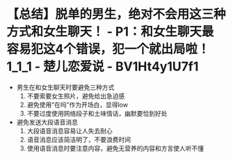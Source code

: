 # 【总结】脱单的男生，绝对不会用这三种方式和女生聊天！ - P1：和女生聊天最容易犯这4个错误，犯一个就出局啦！1_1_1 - 楚儿恋爱说 - BV1Ht4y1U7f1

-   男生在和女生聊天时要避免三种方式
    1.  不要索要女生照片，避免给出急迫感
    2.  避免使用“在吗”作为开场白，显得low
    3.  不要过度使用网络段子和土味情话，幽默要恰到好处
-   避免发送大段语音消息
    1.  大段语音消息容易让人失去耐心
    2.  语音消息应该简洁明了，不要浪费时间
    3.  使用语音消息时要注意内容，避免无营养的内容和方言使人听不懂